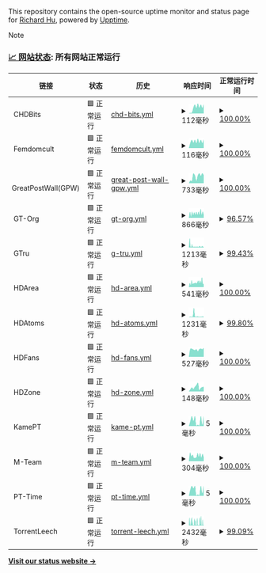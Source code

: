 This repository contains the open-source uptime monitor and status page for [Richard Hu](hzk.is-a-good.dev), powered by [Upptime](https://github.com/upptime/upptime).

> [!NOTE]
>
> ### [📈 网站状态](https://PowerfulRichard.github.io/PT-Status): <!--live status--> **所有网站正常运行**

<!--start: status pages-->
<!-- This summary is generated by Upptime (https://github.com/upptime/upptime) -->
<!-- Do not edit this manually, your changes will be overwritten -->
<!-- prettier-ignore -->
| 链接 | 状态 | 历史 | 响应时间 | 正常运行时间 |
| --- | ------ | ------- | ------------- | ------ |
| <img alt="" src="https://icons.duckduckgo.com/ip3/null.ico" height="13"> CHDBits | 🟩 正常运行 | [chd-bits.yml](https://github.com/PowerfulRichard/PT-Status/commits/HEAD/history/chd-bits.yml) | <details><summary><img alt="响应时间图像" src="./graphs/chd-bits/response-time-week.png" height="20"> 112毫秒</summary><br><a href="https://PowerfulRichard.github.io/PT-Status/history/chd-bits"><img alt="响应时间 155" src="https://img.shields.io/endpoint?url=https%3A%2F%2Fraw.githubusercontent.com%2FPowerfulRichard%2FPT-Status%2FHEAD%2Fapi%2Fchd-bits%2Fresponse-time.json"></a><br><a href="https://PowerfulRichard.github.io/PT-Status/history/chd-bits"><img alt="24 小时响应时间 160" src="https://img.shields.io/endpoint?url=https%3A%2F%2Fraw.githubusercontent.com%2FPowerfulRichard%2FPT-Status%2FHEAD%2Fapi%2Fchd-bits%2Fresponse-time-day.json"></a><br><a href="https://PowerfulRichard.github.io/PT-Status/history/chd-bits"><img alt="7 天正常运行时间 112" src="https://img.shields.io/endpoint?url=https%3A%2F%2Fraw.githubusercontent.com%2FPowerfulRichard%2FPT-Status%2FHEAD%2Fapi%2Fchd-bits%2Fresponse-time-week.json"></a><br><a href="https://PowerfulRichard.github.io/PT-Status/history/chd-bits"><img alt="30天的正常运行时间 155" src="https://img.shields.io/endpoint?url=https%3A%2F%2Fraw.githubusercontent.com%2FPowerfulRichard%2FPT-Status%2FHEAD%2Fapi%2Fchd-bits%2Fresponse-time-month.json"></a><br><a href="https://PowerfulRichard.github.io/PT-Status/history/chd-bits"><img alt="1年的正常运行时间 155" src="https://img.shields.io/endpoint?url=https%3A%2F%2Fraw.githubusercontent.com%2FPowerfulRichard%2FPT-Status%2FHEAD%2Fapi%2Fchd-bits%2Fresponse-time-year.json"></a></details> | <details><summary><a href="https://PowerfulRichard.github.io/PT-Status/history/chd-bits">100.00%</a></summary><a href="https://PowerfulRichard.github.io/PT-Status/history/chd-bits"><img alt="正常运行时间 99.42%" src="https://img.shields.io/endpoint?url=https%3A%2F%2Fraw.githubusercontent.com%2FPowerfulRichard%2FPT-Status%2FHEAD%2Fapi%2Fchd-bits%2Fuptime.json"></a><br><a href="https://PowerfulRichard.github.io/PT-Status/history/chd-bits"><img alt="24 小时正常运行时间 100.00%" src="https://img.shields.io/endpoint?url=https%3A%2F%2Fraw.githubusercontent.com%2FPowerfulRichard%2FPT-Status%2FHEAD%2Fapi%2Fchd-bits%2Fuptime-day.json"></a><br><a href="https://PowerfulRichard.github.io/PT-Status/history/chd-bits"><img alt="7 天正常运行时间 100.00%" src="https://img.shields.io/endpoint?url=https%3A%2F%2Fraw.githubusercontent.com%2FPowerfulRichard%2FPT-Status%2FHEAD%2Fapi%2Fchd-bits%2Fuptime-week.json"></a><br><a href="https://PowerfulRichard.github.io/PT-Status/history/chd-bits"><img alt="30天的正常运行时间 99.42%" src="https://img.shields.io/endpoint?url=https%3A%2F%2Fraw.githubusercontent.com%2FPowerfulRichard%2FPT-Status%2FHEAD%2Fapi%2Fchd-bits%2Fuptime-month.json"></a><br><a href="https://PowerfulRichard.github.io/PT-Status/history/chd-bits"><img alt="1年的正常运行时间 99.42%" src="https://img.shields.io/endpoint?url=https%3A%2F%2Fraw.githubusercontent.com%2FPowerfulRichard%2FPT-Status%2FHEAD%2Fapi%2Fchd-bits%2Fuptime-year.json"></a></details>
| <img alt="" src="https://icons.duckduckgo.com/ip3/null.ico" height="13"> Femdomcult | 🟩 正常运行 | [femdomcult.yml](https://github.com/PowerfulRichard/PT-Status/commits/HEAD/history/femdomcult.yml) | <details><summary><img alt="响应时间图像" src="./graphs/femdomcult/response-time-week.png" height="20"> 116毫秒</summary><br><a href="https://PowerfulRichard.github.io/PT-Status/history/femdomcult"><img alt="响应时间 288" src="https://img.shields.io/endpoint?url=https%3A%2F%2Fraw.githubusercontent.com%2FPowerfulRichard%2FPT-Status%2FHEAD%2Fapi%2Ffemdomcult%2Fresponse-time.json"></a><br><a href="https://PowerfulRichard.github.io/PT-Status/history/femdomcult"><img alt="24 小时响应时间 152" src="https://img.shields.io/endpoint?url=https%3A%2F%2Fraw.githubusercontent.com%2FPowerfulRichard%2FPT-Status%2FHEAD%2Fapi%2Ffemdomcult%2Fresponse-time-day.json"></a><br><a href="https://PowerfulRichard.github.io/PT-Status/history/femdomcult"><img alt="7 天正常运行时间 116" src="https://img.shields.io/endpoint?url=https%3A%2F%2Fraw.githubusercontent.com%2FPowerfulRichard%2FPT-Status%2FHEAD%2Fapi%2Ffemdomcult%2Fresponse-time-week.json"></a><br><a href="https://PowerfulRichard.github.io/PT-Status/history/femdomcult"><img alt="30天的正常运行时间 288" src="https://img.shields.io/endpoint?url=https%3A%2F%2Fraw.githubusercontent.com%2FPowerfulRichard%2FPT-Status%2FHEAD%2Fapi%2Ffemdomcult%2Fresponse-time-month.json"></a><br><a href="https://PowerfulRichard.github.io/PT-Status/history/femdomcult"><img alt="1年的正常运行时间 288" src="https://img.shields.io/endpoint?url=https%3A%2F%2Fraw.githubusercontent.com%2FPowerfulRichard%2FPT-Status%2FHEAD%2Fapi%2Ffemdomcult%2Fresponse-time-year.json"></a></details> | <details><summary><a href="https://PowerfulRichard.github.io/PT-Status/history/femdomcult">100.00%</a></summary><a href="https://PowerfulRichard.github.io/PT-Status/history/femdomcult"><img alt="正常运行时间 100.00%" src="https://img.shields.io/endpoint?url=https%3A%2F%2Fraw.githubusercontent.com%2FPowerfulRichard%2FPT-Status%2FHEAD%2Fapi%2Ffemdomcult%2Fuptime.json"></a><br><a href="https://PowerfulRichard.github.io/PT-Status/history/femdomcult"><img alt="24 小时正常运行时间 100.00%" src="https://img.shields.io/endpoint?url=https%3A%2F%2Fraw.githubusercontent.com%2FPowerfulRichard%2FPT-Status%2FHEAD%2Fapi%2Ffemdomcult%2Fuptime-day.json"></a><br><a href="https://PowerfulRichard.github.io/PT-Status/history/femdomcult"><img alt="7 天正常运行时间 100.00%" src="https://img.shields.io/endpoint?url=https%3A%2F%2Fraw.githubusercontent.com%2FPowerfulRichard%2FPT-Status%2FHEAD%2Fapi%2Ffemdomcult%2Fuptime-week.json"></a><br><a href="https://PowerfulRichard.github.io/PT-Status/history/femdomcult"><img alt="30天的正常运行时间 100.00%" src="https://img.shields.io/endpoint?url=https%3A%2F%2Fraw.githubusercontent.com%2FPowerfulRichard%2FPT-Status%2FHEAD%2Fapi%2Ffemdomcult%2Fuptime-month.json"></a><br><a href="https://PowerfulRichard.github.io/PT-Status/history/femdomcult"><img alt="1年的正常运行时间 100.00%" src="https://img.shields.io/endpoint?url=https%3A%2F%2Fraw.githubusercontent.com%2FPowerfulRichard%2FPT-Status%2FHEAD%2Fapi%2Ffemdomcult%2Fuptime-year.json"></a></details>
| <img alt="" src="https://icons.duckduckgo.com/ip3/null.ico" height="13"> GreatPostWall(GPW) | 🟩 正常运行 | [great-post-wall-gpw.yml](https://github.com/PowerfulRichard/PT-Status/commits/HEAD/history/great-post-wall-gpw.yml) | <details><summary><img alt="响应时间图像" src="./graphs/great-post-wall-gpw/response-time-week.png" height="20"> 733毫秒</summary><br><a href="https://PowerfulRichard.github.io/PT-Status/history/great-post-wall-gpw"><img alt="响应时间 595" src="https://img.shields.io/endpoint?url=https%3A%2F%2Fraw.githubusercontent.com%2FPowerfulRichard%2FPT-Status%2FHEAD%2Fapi%2Fgreat-post-wall-gpw%2Fresponse-time.json"></a><br><a href="https://PowerfulRichard.github.io/PT-Status/history/great-post-wall-gpw"><img alt="24 小时响应时间 786" src="https://img.shields.io/endpoint?url=https%3A%2F%2Fraw.githubusercontent.com%2FPowerfulRichard%2FPT-Status%2FHEAD%2Fapi%2Fgreat-post-wall-gpw%2Fresponse-time-day.json"></a><br><a href="https://PowerfulRichard.github.io/PT-Status/history/great-post-wall-gpw"><img alt="7 天正常运行时间 733" src="https://img.shields.io/endpoint?url=https%3A%2F%2Fraw.githubusercontent.com%2FPowerfulRichard%2FPT-Status%2FHEAD%2Fapi%2Fgreat-post-wall-gpw%2Fresponse-time-week.json"></a><br><a href="https://PowerfulRichard.github.io/PT-Status/history/great-post-wall-gpw"><img alt="30天的正常运行时间 595" src="https://img.shields.io/endpoint?url=https%3A%2F%2Fraw.githubusercontent.com%2FPowerfulRichard%2FPT-Status%2FHEAD%2Fapi%2Fgreat-post-wall-gpw%2Fresponse-time-month.json"></a><br><a href="https://PowerfulRichard.github.io/PT-Status/history/great-post-wall-gpw"><img alt="1年的正常运行时间 595" src="https://img.shields.io/endpoint?url=https%3A%2F%2Fraw.githubusercontent.com%2FPowerfulRichard%2FPT-Status%2FHEAD%2Fapi%2Fgreat-post-wall-gpw%2Fresponse-time-year.json"></a></details> | <details><summary><a href="https://PowerfulRichard.github.io/PT-Status/history/great-post-wall-gpw">100.00%</a></summary><a href="https://PowerfulRichard.github.io/PT-Status/history/great-post-wall-gpw"><img alt="正常运行时间 100.00%" src="https://img.shields.io/endpoint?url=https%3A%2F%2Fraw.githubusercontent.com%2FPowerfulRichard%2FPT-Status%2FHEAD%2Fapi%2Fgreat-post-wall-gpw%2Fuptime.json"></a><br><a href="https://PowerfulRichard.github.io/PT-Status/history/great-post-wall-gpw"><img alt="24 小时正常运行时间 100.00%" src="https://img.shields.io/endpoint?url=https%3A%2F%2Fraw.githubusercontent.com%2FPowerfulRichard%2FPT-Status%2FHEAD%2Fapi%2Fgreat-post-wall-gpw%2Fuptime-day.json"></a><br><a href="https://PowerfulRichard.github.io/PT-Status/history/great-post-wall-gpw"><img alt="7 天正常运行时间 100.00%" src="https://img.shields.io/endpoint?url=https%3A%2F%2Fraw.githubusercontent.com%2FPowerfulRichard%2FPT-Status%2FHEAD%2Fapi%2Fgreat-post-wall-gpw%2Fuptime-week.json"></a><br><a href="https://PowerfulRichard.github.io/PT-Status/history/great-post-wall-gpw"><img alt="30天的正常运行时间 100.00%" src="https://img.shields.io/endpoint?url=https%3A%2F%2Fraw.githubusercontent.com%2FPowerfulRichard%2FPT-Status%2FHEAD%2Fapi%2Fgreat-post-wall-gpw%2Fuptime-month.json"></a><br><a href="https://PowerfulRichard.github.io/PT-Status/history/great-post-wall-gpw"><img alt="1年的正常运行时间 100.00%" src="https://img.shields.io/endpoint?url=https%3A%2F%2Fraw.githubusercontent.com%2FPowerfulRichard%2FPT-Status%2FHEAD%2Fapi%2Fgreat-post-wall-gpw%2Fuptime-year.json"></a></details>
| <img alt="" src="https://icons.duckduckgo.com/ip3/null.ico" height="13"> GT-Org | 🟩 正常运行 | [gt-org.yml](https://github.com/PowerfulRichard/PT-Status/commits/HEAD/history/gt-org.yml) | <details><summary><img alt="响应时间图像" src="./graphs/gt-org/response-time-week.png" height="20"> 866毫秒</summary><br><a href="https://PowerfulRichard.github.io/PT-Status/history/gt-org"><img alt="响应时间 861" src="https://img.shields.io/endpoint?url=https%3A%2F%2Fraw.githubusercontent.com%2FPowerfulRichard%2FPT-Status%2FHEAD%2Fapi%2Fgt-org%2Fresponse-time.json"></a><br><a href="https://PowerfulRichard.github.io/PT-Status/history/gt-org"><img alt="24 小时响应时间 1617" src="https://img.shields.io/endpoint?url=https%3A%2F%2Fraw.githubusercontent.com%2FPowerfulRichard%2FPT-Status%2FHEAD%2Fapi%2Fgt-org%2Fresponse-time-day.json"></a><br><a href="https://PowerfulRichard.github.io/PT-Status/history/gt-org"><img alt="7 天正常运行时间 866" src="https://img.shields.io/endpoint?url=https%3A%2F%2Fraw.githubusercontent.com%2FPowerfulRichard%2FPT-Status%2FHEAD%2Fapi%2Fgt-org%2Fresponse-time-week.json"></a><br><a href="https://PowerfulRichard.github.io/PT-Status/history/gt-org"><img alt="30天的正常运行时间 861" src="https://img.shields.io/endpoint?url=https%3A%2F%2Fraw.githubusercontent.com%2FPowerfulRichard%2FPT-Status%2FHEAD%2Fapi%2Fgt-org%2Fresponse-time-month.json"></a><br><a href="https://PowerfulRichard.github.io/PT-Status/history/gt-org"><img alt="1年的正常运行时间 861" src="https://img.shields.io/endpoint?url=https%3A%2F%2Fraw.githubusercontent.com%2FPowerfulRichard%2FPT-Status%2FHEAD%2Fapi%2Fgt-org%2Fresponse-time-year.json"></a></details> | <details><summary><a href="https://PowerfulRichard.github.io/PT-Status/history/gt-org">96.57%</a></summary><a href="https://PowerfulRichard.github.io/PT-Status/history/gt-org"><img alt="正常运行时间 98.21%" src="https://img.shields.io/endpoint?url=https%3A%2F%2Fraw.githubusercontent.com%2FPowerfulRichard%2FPT-Status%2FHEAD%2Fapi%2Fgt-org%2Fuptime.json"></a><br><a href="https://PowerfulRichard.github.io/PT-Status/history/gt-org"><img alt="24 小时正常运行时间 97.79%" src="https://img.shields.io/endpoint?url=https%3A%2F%2Fraw.githubusercontent.com%2FPowerfulRichard%2FPT-Status%2FHEAD%2Fapi%2Fgt-org%2Fuptime-day.json"></a><br><a href="https://PowerfulRichard.github.io/PT-Status/history/gt-org"><img alt="7 天正常运行时间 96.57%" src="https://img.shields.io/endpoint?url=https%3A%2F%2Fraw.githubusercontent.com%2FPowerfulRichard%2FPT-Status%2FHEAD%2Fapi%2Fgt-org%2Fuptime-week.json"></a><br><a href="https://PowerfulRichard.github.io/PT-Status/history/gt-org"><img alt="30天的正常运行时间 98.21%" src="https://img.shields.io/endpoint?url=https%3A%2F%2Fraw.githubusercontent.com%2FPowerfulRichard%2FPT-Status%2FHEAD%2Fapi%2Fgt-org%2Fuptime-month.json"></a><br><a href="https://PowerfulRichard.github.io/PT-Status/history/gt-org"><img alt="1年的正常运行时间 98.21%" src="https://img.shields.io/endpoint?url=https%3A%2F%2Fraw.githubusercontent.com%2FPowerfulRichard%2FPT-Status%2FHEAD%2Fapi%2Fgt-org%2Fuptime-year.json"></a></details>
| <img alt="" src="https://icons.duckduckgo.com/ip3/null.ico" height="13"> GTru | 🟩 正常运行 | [g-tru.yml](https://github.com/PowerfulRichard/PT-Status/commits/HEAD/history/g-tru.yml) | <details><summary><img alt="响应时间图像" src="./graphs/g-tru/response-time-week.png" height="20"> 1213毫秒</summary><br><a href="https://PowerfulRichard.github.io/PT-Status/history/g-tru"><img alt="响应时间 1112" src="https://img.shields.io/endpoint?url=https%3A%2F%2Fraw.githubusercontent.com%2FPowerfulRichard%2FPT-Status%2FHEAD%2Fapi%2Fg-tru%2Fresponse-time.json"></a><br><a href="https://PowerfulRichard.github.io/PT-Status/history/g-tru"><img alt="24 小时响应时间 3039" src="https://img.shields.io/endpoint?url=https%3A%2F%2Fraw.githubusercontent.com%2FPowerfulRichard%2FPT-Status%2FHEAD%2Fapi%2Fg-tru%2Fresponse-time-day.json"></a><br><a href="https://PowerfulRichard.github.io/PT-Status/history/g-tru"><img alt="7 天正常运行时间 1213" src="https://img.shields.io/endpoint?url=https%3A%2F%2Fraw.githubusercontent.com%2FPowerfulRichard%2FPT-Status%2FHEAD%2Fapi%2Fg-tru%2Fresponse-time-week.json"></a><br><a href="https://PowerfulRichard.github.io/PT-Status/history/g-tru"><img alt="30天的正常运行时间 1112" src="https://img.shields.io/endpoint?url=https%3A%2F%2Fraw.githubusercontent.com%2FPowerfulRichard%2FPT-Status%2FHEAD%2Fapi%2Fg-tru%2Fresponse-time-month.json"></a><br><a href="https://PowerfulRichard.github.io/PT-Status/history/g-tru"><img alt="1年的正常运行时间 1112" src="https://img.shields.io/endpoint?url=https%3A%2F%2Fraw.githubusercontent.com%2FPowerfulRichard%2FPT-Status%2FHEAD%2Fapi%2Fg-tru%2Fresponse-time-year.json"></a></details> | <details><summary><a href="https://PowerfulRichard.github.io/PT-Status/history/g-tru">99.43%</a></summary><a href="https://PowerfulRichard.github.io/PT-Status/history/g-tru"><img alt="正常运行时间 99.60%" src="https://img.shields.io/endpoint?url=https%3A%2F%2Fraw.githubusercontent.com%2FPowerfulRichard%2FPT-Status%2FHEAD%2Fapi%2Fg-tru%2Fuptime.json"></a><br><a href="https://PowerfulRichard.github.io/PT-Status/history/g-tru"><img alt="24 小时正常运行时间 98.70%" src="https://img.shields.io/endpoint?url=https%3A%2F%2Fraw.githubusercontent.com%2FPowerfulRichard%2FPT-Status%2FHEAD%2Fapi%2Fg-tru%2Fuptime-day.json"></a><br><a href="https://PowerfulRichard.github.io/PT-Status/history/g-tru"><img alt="7 天正常运行时间 99.43%" src="https://img.shields.io/endpoint?url=https%3A%2F%2Fraw.githubusercontent.com%2FPowerfulRichard%2FPT-Status%2FHEAD%2Fapi%2Fg-tru%2Fuptime-week.json"></a><br><a href="https://PowerfulRichard.github.io/PT-Status/history/g-tru"><img alt="30天的正常运行时间 99.60%" src="https://img.shields.io/endpoint?url=https%3A%2F%2Fraw.githubusercontent.com%2FPowerfulRichard%2FPT-Status%2FHEAD%2Fapi%2Fg-tru%2Fuptime-month.json"></a><br><a href="https://PowerfulRichard.github.io/PT-Status/history/g-tru"><img alt="1年的正常运行时间 99.60%" src="https://img.shields.io/endpoint?url=https%3A%2F%2Fraw.githubusercontent.com%2FPowerfulRichard%2FPT-Status%2FHEAD%2Fapi%2Fg-tru%2Fuptime-year.json"></a></details>
| <img alt="" src="https://icons.duckduckgo.com/ip3/null.ico" height="13"> HDArea | 🟩 正常运行 | [hd-area.yml](https://github.com/PowerfulRichard/PT-Status/commits/HEAD/history/hd-area.yml) | <details><summary><img alt="响应时间图像" src="./graphs/hd-area/response-time-week.png" height="20"> 541毫秒</summary><br><a href="https://PowerfulRichard.github.io/PT-Status/history/hd-area"><img alt="响应时间 765" src="https://img.shields.io/endpoint?url=https%3A%2F%2Fraw.githubusercontent.com%2FPowerfulRichard%2FPT-Status%2FHEAD%2Fapi%2Fhd-area%2Fresponse-time.json"></a><br><a href="https://PowerfulRichard.github.io/PT-Status/history/hd-area"><img alt="24 小时响应时间 464" src="https://img.shields.io/endpoint?url=https%3A%2F%2Fraw.githubusercontent.com%2FPowerfulRichard%2FPT-Status%2FHEAD%2Fapi%2Fhd-area%2Fresponse-time-day.json"></a><br><a href="https://PowerfulRichard.github.io/PT-Status/history/hd-area"><img alt="7 天正常运行时间 541" src="https://img.shields.io/endpoint?url=https%3A%2F%2Fraw.githubusercontent.com%2FPowerfulRichard%2FPT-Status%2FHEAD%2Fapi%2Fhd-area%2Fresponse-time-week.json"></a><br><a href="https://PowerfulRichard.github.io/PT-Status/history/hd-area"><img alt="30天的正常运行时间 765" src="https://img.shields.io/endpoint?url=https%3A%2F%2Fraw.githubusercontent.com%2FPowerfulRichard%2FPT-Status%2FHEAD%2Fapi%2Fhd-area%2Fresponse-time-month.json"></a><br><a href="https://PowerfulRichard.github.io/PT-Status/history/hd-area"><img alt="1年的正常运行时间 765" src="https://img.shields.io/endpoint?url=https%3A%2F%2Fraw.githubusercontent.com%2FPowerfulRichard%2FPT-Status%2FHEAD%2Fapi%2Fhd-area%2Fresponse-time-year.json"></a></details> | <details><summary><a href="https://PowerfulRichard.github.io/PT-Status/history/hd-area">100.00%</a></summary><a href="https://PowerfulRichard.github.io/PT-Status/history/hd-area"><img alt="正常运行时间 100.00%" src="https://img.shields.io/endpoint?url=https%3A%2F%2Fraw.githubusercontent.com%2FPowerfulRichard%2FPT-Status%2FHEAD%2Fapi%2Fhd-area%2Fuptime.json"></a><br><a href="https://PowerfulRichard.github.io/PT-Status/history/hd-area"><img alt="24 小时正常运行时间 100.00%" src="https://img.shields.io/endpoint?url=https%3A%2F%2Fraw.githubusercontent.com%2FPowerfulRichard%2FPT-Status%2FHEAD%2Fapi%2Fhd-area%2Fuptime-day.json"></a><br><a href="https://PowerfulRichard.github.io/PT-Status/history/hd-area"><img alt="7 天正常运行时间 100.00%" src="https://img.shields.io/endpoint?url=https%3A%2F%2Fraw.githubusercontent.com%2FPowerfulRichard%2FPT-Status%2FHEAD%2Fapi%2Fhd-area%2Fuptime-week.json"></a><br><a href="https://PowerfulRichard.github.io/PT-Status/history/hd-area"><img alt="30天的正常运行时间 100.00%" src="https://img.shields.io/endpoint?url=https%3A%2F%2Fraw.githubusercontent.com%2FPowerfulRichard%2FPT-Status%2FHEAD%2Fapi%2Fhd-area%2Fuptime-month.json"></a><br><a href="https://PowerfulRichard.github.io/PT-Status/history/hd-area"><img alt="1年的正常运行时间 100.00%" src="https://img.shields.io/endpoint?url=https%3A%2F%2Fraw.githubusercontent.com%2FPowerfulRichard%2FPT-Status%2FHEAD%2Fapi%2Fhd-area%2Fuptime-year.json"></a></details>
| <img alt="" src="https://icons.duckduckgo.com/ip3/null.ico" height="13"> HDAtoms | 🟩 正常运行 | [hd-atoms.yml](https://github.com/PowerfulRichard/PT-Status/commits/HEAD/history/hd-atoms.yml) | <details><summary><img alt="响应时间图像" src="./graphs/hd-atoms/response-time-week.png" height="20"> 1231毫秒</summary><br><a href="https://PowerfulRichard.github.io/PT-Status/history/hd-atoms"><img alt="响应时间 821" src="https://img.shields.io/endpoint?url=https%3A%2F%2Fraw.githubusercontent.com%2FPowerfulRichard%2FPT-Status%2FHEAD%2Fapi%2Fhd-atoms%2Fresponse-time.json"></a><br><a href="https://PowerfulRichard.github.io/PT-Status/history/hd-atoms"><img alt="24 小时响应时间 396" src="https://img.shields.io/endpoint?url=https%3A%2F%2Fraw.githubusercontent.com%2FPowerfulRichard%2FPT-Status%2FHEAD%2Fapi%2Fhd-atoms%2Fresponse-time-day.json"></a><br><a href="https://PowerfulRichard.github.io/PT-Status/history/hd-atoms"><img alt="7 天正常运行时间 1231" src="https://img.shields.io/endpoint?url=https%3A%2F%2Fraw.githubusercontent.com%2FPowerfulRichard%2FPT-Status%2FHEAD%2Fapi%2Fhd-atoms%2Fresponse-time-week.json"></a><br><a href="https://PowerfulRichard.github.io/PT-Status/history/hd-atoms"><img alt="30天的正常运行时间 821" src="https://img.shields.io/endpoint?url=https%3A%2F%2Fraw.githubusercontent.com%2FPowerfulRichard%2FPT-Status%2FHEAD%2Fapi%2Fhd-atoms%2Fresponse-time-month.json"></a><br><a href="https://PowerfulRichard.github.io/PT-Status/history/hd-atoms"><img alt="1年的正常运行时间 821" src="https://img.shields.io/endpoint?url=https%3A%2F%2Fraw.githubusercontent.com%2FPowerfulRichard%2FPT-Status%2FHEAD%2Fapi%2Fhd-atoms%2Fresponse-time-year.json"></a></details> | <details><summary><a href="https://PowerfulRichard.github.io/PT-Status/history/hd-atoms">99.80%</a></summary><a href="https://PowerfulRichard.github.io/PT-Status/history/hd-atoms"><img alt="正常运行时间 99.90%" src="https://img.shields.io/endpoint?url=https%3A%2F%2Fraw.githubusercontent.com%2FPowerfulRichard%2FPT-Status%2FHEAD%2Fapi%2Fhd-atoms%2Fuptime.json"></a><br><a href="https://PowerfulRichard.github.io/PT-Status/history/hd-atoms"><img alt="24 小时正常运行时间 100.00%" src="https://img.shields.io/endpoint?url=https%3A%2F%2Fraw.githubusercontent.com%2FPowerfulRichard%2FPT-Status%2FHEAD%2Fapi%2Fhd-atoms%2Fuptime-day.json"></a><br><a href="https://PowerfulRichard.github.io/PT-Status/history/hd-atoms"><img alt="7 天正常运行时间 99.80%" src="https://img.shields.io/endpoint?url=https%3A%2F%2Fraw.githubusercontent.com%2FPowerfulRichard%2FPT-Status%2FHEAD%2Fapi%2Fhd-atoms%2Fuptime-week.json"></a><br><a href="https://PowerfulRichard.github.io/PT-Status/history/hd-atoms"><img alt="30天的正常运行时间 99.90%" src="https://img.shields.io/endpoint?url=https%3A%2F%2Fraw.githubusercontent.com%2FPowerfulRichard%2FPT-Status%2FHEAD%2Fapi%2Fhd-atoms%2Fuptime-month.json"></a><br><a href="https://PowerfulRichard.github.io/PT-Status/history/hd-atoms"><img alt="1年的正常运行时间 99.90%" src="https://img.shields.io/endpoint?url=https%3A%2F%2Fraw.githubusercontent.com%2FPowerfulRichard%2FPT-Status%2FHEAD%2Fapi%2Fhd-atoms%2Fuptime-year.json"></a></details>
| <img alt="" src="https://icons.duckduckgo.com/ip3/null.ico" height="13"> HDFans | 🟩 正常运行 | [hd-fans.yml](https://github.com/PowerfulRichard/PT-Status/commits/HEAD/history/hd-fans.yml) | <details><summary><img alt="响应时间图像" src="./graphs/hd-fans/response-time-week.png" height="20"> 527毫秒</summary><br><a href="https://PowerfulRichard.github.io/PT-Status/history/hd-fans"><img alt="响应时间 537" src="https://img.shields.io/endpoint?url=https%3A%2F%2Fraw.githubusercontent.com%2FPowerfulRichard%2FPT-Status%2FHEAD%2Fapi%2Fhd-fans%2Fresponse-time.json"></a><br><a href="https://PowerfulRichard.github.io/PT-Status/history/hd-fans"><img alt="24 小时响应时间 544" src="https://img.shields.io/endpoint?url=https%3A%2F%2Fraw.githubusercontent.com%2FPowerfulRichard%2FPT-Status%2FHEAD%2Fapi%2Fhd-fans%2Fresponse-time-day.json"></a><br><a href="https://PowerfulRichard.github.io/PT-Status/history/hd-fans"><img alt="7 天正常运行时间 527" src="https://img.shields.io/endpoint?url=https%3A%2F%2Fraw.githubusercontent.com%2FPowerfulRichard%2FPT-Status%2FHEAD%2Fapi%2Fhd-fans%2Fresponse-time-week.json"></a><br><a href="https://PowerfulRichard.github.io/PT-Status/history/hd-fans"><img alt="30天的正常运行时间 537" src="https://img.shields.io/endpoint?url=https%3A%2F%2Fraw.githubusercontent.com%2FPowerfulRichard%2FPT-Status%2FHEAD%2Fapi%2Fhd-fans%2Fresponse-time-month.json"></a><br><a href="https://PowerfulRichard.github.io/PT-Status/history/hd-fans"><img alt="1年的正常运行时间 537" src="https://img.shields.io/endpoint?url=https%3A%2F%2Fraw.githubusercontent.com%2FPowerfulRichard%2FPT-Status%2FHEAD%2Fapi%2Fhd-fans%2Fresponse-time-year.json"></a></details> | <details><summary><a href="https://PowerfulRichard.github.io/PT-Status/history/hd-fans">100.00%</a></summary><a href="https://PowerfulRichard.github.io/PT-Status/history/hd-fans"><img alt="正常运行时间 100.00%" src="https://img.shields.io/endpoint?url=https%3A%2F%2Fraw.githubusercontent.com%2FPowerfulRichard%2FPT-Status%2FHEAD%2Fapi%2Fhd-fans%2Fuptime.json"></a><br><a href="https://PowerfulRichard.github.io/PT-Status/history/hd-fans"><img alt="24 小时正常运行时间 100.00%" src="https://img.shields.io/endpoint?url=https%3A%2F%2Fraw.githubusercontent.com%2FPowerfulRichard%2FPT-Status%2FHEAD%2Fapi%2Fhd-fans%2Fuptime-day.json"></a><br><a href="https://PowerfulRichard.github.io/PT-Status/history/hd-fans"><img alt="7 天正常运行时间 100.00%" src="https://img.shields.io/endpoint?url=https%3A%2F%2Fraw.githubusercontent.com%2FPowerfulRichard%2FPT-Status%2FHEAD%2Fapi%2Fhd-fans%2Fuptime-week.json"></a><br><a href="https://PowerfulRichard.github.io/PT-Status/history/hd-fans"><img alt="30天的正常运行时间 100.00%" src="https://img.shields.io/endpoint?url=https%3A%2F%2Fraw.githubusercontent.com%2FPowerfulRichard%2FPT-Status%2FHEAD%2Fapi%2Fhd-fans%2Fuptime-month.json"></a><br><a href="https://PowerfulRichard.github.io/PT-Status/history/hd-fans"><img alt="1年的正常运行时间 100.00%" src="https://img.shields.io/endpoint?url=https%3A%2F%2Fraw.githubusercontent.com%2FPowerfulRichard%2FPT-Status%2FHEAD%2Fapi%2Fhd-fans%2Fuptime-year.json"></a></details>
| <img alt="" src="https://icons.duckduckgo.com/ip3/null.ico" height="13"> HDZone | 🟩 正常运行 | [hd-zone.yml](https://github.com/PowerfulRichard/PT-Status/commits/HEAD/history/hd-zone.yml) | <details><summary><img alt="响应时间图像" src="./graphs/hd-zone/response-time-week.png" height="20"> 148毫秒</summary><br><a href="https://PowerfulRichard.github.io/PT-Status/history/hd-zone"><img alt="响应时间 143" src="https://img.shields.io/endpoint?url=https%3A%2F%2Fraw.githubusercontent.com%2FPowerfulRichard%2FPT-Status%2FHEAD%2Fapi%2Fhd-zone%2Fresponse-time.json"></a><br><a href="https://PowerfulRichard.github.io/PT-Status/history/hd-zone"><img alt="24 小时响应时间 96" src="https://img.shields.io/endpoint?url=https%3A%2F%2Fraw.githubusercontent.com%2FPowerfulRichard%2FPT-Status%2FHEAD%2Fapi%2Fhd-zone%2Fresponse-time-day.json"></a><br><a href="https://PowerfulRichard.github.io/PT-Status/history/hd-zone"><img alt="7 天正常运行时间 148" src="https://img.shields.io/endpoint?url=https%3A%2F%2Fraw.githubusercontent.com%2FPowerfulRichard%2FPT-Status%2FHEAD%2Fapi%2Fhd-zone%2Fresponse-time-week.json"></a><br><a href="https://PowerfulRichard.github.io/PT-Status/history/hd-zone"><img alt="30天的正常运行时间 143" src="https://img.shields.io/endpoint?url=https%3A%2F%2Fraw.githubusercontent.com%2FPowerfulRichard%2FPT-Status%2FHEAD%2Fapi%2Fhd-zone%2Fresponse-time-month.json"></a><br><a href="https://PowerfulRichard.github.io/PT-Status/history/hd-zone"><img alt="1年的正常运行时间 143" src="https://img.shields.io/endpoint?url=https%3A%2F%2Fraw.githubusercontent.com%2FPowerfulRichard%2FPT-Status%2FHEAD%2Fapi%2Fhd-zone%2Fresponse-time-year.json"></a></details> | <details><summary><a href="https://PowerfulRichard.github.io/PT-Status/history/hd-zone">100.00%</a></summary><a href="https://PowerfulRichard.github.io/PT-Status/history/hd-zone"><img alt="正常运行时间 100.00%" src="https://img.shields.io/endpoint?url=https%3A%2F%2Fraw.githubusercontent.com%2FPowerfulRichard%2FPT-Status%2FHEAD%2Fapi%2Fhd-zone%2Fuptime.json"></a><br><a href="https://PowerfulRichard.github.io/PT-Status/history/hd-zone"><img alt="24 小时正常运行时间 100.00%" src="https://img.shields.io/endpoint?url=https%3A%2F%2Fraw.githubusercontent.com%2FPowerfulRichard%2FPT-Status%2FHEAD%2Fapi%2Fhd-zone%2Fuptime-day.json"></a><br><a href="https://PowerfulRichard.github.io/PT-Status/history/hd-zone"><img alt="7 天正常运行时间 100.00%" src="https://img.shields.io/endpoint?url=https%3A%2F%2Fraw.githubusercontent.com%2FPowerfulRichard%2FPT-Status%2FHEAD%2Fapi%2Fhd-zone%2Fuptime-week.json"></a><br><a href="https://PowerfulRichard.github.io/PT-Status/history/hd-zone"><img alt="30天的正常运行时间 100.00%" src="https://img.shields.io/endpoint?url=https%3A%2F%2Fraw.githubusercontent.com%2FPowerfulRichard%2FPT-Status%2FHEAD%2Fapi%2Fhd-zone%2Fuptime-month.json"></a><br><a href="https://PowerfulRichard.github.io/PT-Status/history/hd-zone"><img alt="1年的正常运行时间 100.00%" src="https://img.shields.io/endpoint?url=https%3A%2F%2Fraw.githubusercontent.com%2FPowerfulRichard%2FPT-Status%2FHEAD%2Fapi%2Fhd-zone%2Fuptime-year.json"></a></details>
| <img alt="" src="https://icons.duckduckgo.com/ip3/null.ico" height="13"> KamePT | 🟩 正常运行 | [kame-pt.yml](https://github.com/PowerfulRichard/PT-Status/commits/HEAD/history/kame-pt.yml) | <details><summary><img alt="响应时间图像" src="./graphs/kame-pt/response-time-week.png" height="20"> 5毫秒</summary><br><a href="https://PowerfulRichard.github.io/PT-Status/history/kame-pt"><img alt="响应时间 36" src="https://img.shields.io/endpoint?url=https%3A%2F%2Fraw.githubusercontent.com%2FPowerfulRichard%2FPT-Status%2FHEAD%2Fapi%2Fkame-pt%2Fresponse-time.json"></a><br><a href="https://PowerfulRichard.github.io/PT-Status/history/kame-pt"><img alt="24 小时响应时间 2" src="https://img.shields.io/endpoint?url=https%3A%2F%2Fraw.githubusercontent.com%2FPowerfulRichard%2FPT-Status%2FHEAD%2Fapi%2Fkame-pt%2Fresponse-time-day.json"></a><br><a href="https://PowerfulRichard.github.io/PT-Status/history/kame-pt"><img alt="7 天正常运行时间 5" src="https://img.shields.io/endpoint?url=https%3A%2F%2Fraw.githubusercontent.com%2FPowerfulRichard%2FPT-Status%2FHEAD%2Fapi%2Fkame-pt%2Fresponse-time-week.json"></a><br><a href="https://PowerfulRichard.github.io/PT-Status/history/kame-pt"><img alt="30天的正常运行时间 36" src="https://img.shields.io/endpoint?url=https%3A%2F%2Fraw.githubusercontent.com%2FPowerfulRichard%2FPT-Status%2FHEAD%2Fapi%2Fkame-pt%2Fresponse-time-month.json"></a><br><a href="https://PowerfulRichard.github.io/PT-Status/history/kame-pt"><img alt="1年的正常运行时间 36" src="https://img.shields.io/endpoint?url=https%3A%2F%2Fraw.githubusercontent.com%2FPowerfulRichard%2FPT-Status%2FHEAD%2Fapi%2Fkame-pt%2Fresponse-time-year.json"></a></details> | <details><summary><a href="https://PowerfulRichard.github.io/PT-Status/history/kame-pt">100.00%</a></summary><a href="https://PowerfulRichard.github.io/PT-Status/history/kame-pt"><img alt="正常运行时间 99.42%" src="https://img.shields.io/endpoint?url=https%3A%2F%2Fraw.githubusercontent.com%2FPowerfulRichard%2FPT-Status%2FHEAD%2Fapi%2Fkame-pt%2Fuptime.json"></a><br><a href="https://PowerfulRichard.github.io/PT-Status/history/kame-pt"><img alt="24 小时正常运行时间 100.00%" src="https://img.shields.io/endpoint?url=https%3A%2F%2Fraw.githubusercontent.com%2FPowerfulRichard%2FPT-Status%2FHEAD%2Fapi%2Fkame-pt%2Fuptime-day.json"></a><br><a href="https://PowerfulRichard.github.io/PT-Status/history/kame-pt"><img alt="7 天正常运行时间 100.00%" src="https://img.shields.io/endpoint?url=https%3A%2F%2Fraw.githubusercontent.com%2FPowerfulRichard%2FPT-Status%2FHEAD%2Fapi%2Fkame-pt%2Fuptime-week.json"></a><br><a href="https://PowerfulRichard.github.io/PT-Status/history/kame-pt"><img alt="30天的正常运行时间 99.42%" src="https://img.shields.io/endpoint?url=https%3A%2F%2Fraw.githubusercontent.com%2FPowerfulRichard%2FPT-Status%2FHEAD%2Fapi%2Fkame-pt%2Fuptime-month.json"></a><br><a href="https://PowerfulRichard.github.io/PT-Status/history/kame-pt"><img alt="1年的正常运行时间 99.42%" src="https://img.shields.io/endpoint?url=https%3A%2F%2Fraw.githubusercontent.com%2FPowerfulRichard%2FPT-Status%2FHEAD%2Fapi%2Fkame-pt%2Fuptime-year.json"></a></details>
| <img alt="" src="https://icons.duckduckgo.com/ip3/null.ico" height="13"> M-Team | 🟩 正常运行 | [m-team.yml](https://github.com/PowerfulRichard/PT-Status/commits/HEAD/history/m-team.yml) | <details><summary><img alt="响应时间图像" src="./graphs/m-team/response-time-week.png" height="20"> 304毫秒</summary><br><a href="https://PowerfulRichard.github.io/PT-Status/history/m-team"><img alt="响应时间 349" src="https://img.shields.io/endpoint?url=https%3A%2F%2Fraw.githubusercontent.com%2FPowerfulRichard%2FPT-Status%2FHEAD%2Fapi%2Fm-team%2Fresponse-time.json"></a><br><a href="https://PowerfulRichard.github.io/PT-Status/history/m-team"><img alt="24 小时响应时间 270" src="https://img.shields.io/endpoint?url=https%3A%2F%2Fraw.githubusercontent.com%2FPowerfulRichard%2FPT-Status%2FHEAD%2Fapi%2Fm-team%2Fresponse-time-day.json"></a><br><a href="https://PowerfulRichard.github.io/PT-Status/history/m-team"><img alt="7 天正常运行时间 304" src="https://img.shields.io/endpoint?url=https%3A%2F%2Fraw.githubusercontent.com%2FPowerfulRichard%2FPT-Status%2FHEAD%2Fapi%2Fm-team%2Fresponse-time-week.json"></a><br><a href="https://PowerfulRichard.github.io/PT-Status/history/m-team"><img alt="30天的正常运行时间 349" src="https://img.shields.io/endpoint?url=https%3A%2F%2Fraw.githubusercontent.com%2FPowerfulRichard%2FPT-Status%2FHEAD%2Fapi%2Fm-team%2Fresponse-time-month.json"></a><br><a href="https://PowerfulRichard.github.io/PT-Status/history/m-team"><img alt="1年的正常运行时间 349" src="https://img.shields.io/endpoint?url=https%3A%2F%2Fraw.githubusercontent.com%2FPowerfulRichard%2FPT-Status%2FHEAD%2Fapi%2Fm-team%2Fresponse-time-year.json"></a></details> | <details><summary><a href="https://PowerfulRichard.github.io/PT-Status/history/m-team">100.00%</a></summary><a href="https://PowerfulRichard.github.io/PT-Status/history/m-team"><img alt="正常运行时间 100.00%" src="https://img.shields.io/endpoint?url=https%3A%2F%2Fraw.githubusercontent.com%2FPowerfulRichard%2FPT-Status%2FHEAD%2Fapi%2Fm-team%2Fuptime.json"></a><br><a href="https://PowerfulRichard.github.io/PT-Status/history/m-team"><img alt="24 小时正常运行时间 100.00%" src="https://img.shields.io/endpoint?url=https%3A%2F%2Fraw.githubusercontent.com%2FPowerfulRichard%2FPT-Status%2FHEAD%2Fapi%2Fm-team%2Fuptime-day.json"></a><br><a href="https://PowerfulRichard.github.io/PT-Status/history/m-team"><img alt="7 天正常运行时间 100.00%" src="https://img.shields.io/endpoint?url=https%3A%2F%2Fraw.githubusercontent.com%2FPowerfulRichard%2FPT-Status%2FHEAD%2Fapi%2Fm-team%2Fuptime-week.json"></a><br><a href="https://PowerfulRichard.github.io/PT-Status/history/m-team"><img alt="30天的正常运行时间 100.00%" src="https://img.shields.io/endpoint?url=https%3A%2F%2Fraw.githubusercontent.com%2FPowerfulRichard%2FPT-Status%2FHEAD%2Fapi%2Fm-team%2Fuptime-month.json"></a><br><a href="https://PowerfulRichard.github.io/PT-Status/history/m-team"><img alt="1年的正常运行时间 100.00%" src="https://img.shields.io/endpoint?url=https%3A%2F%2Fraw.githubusercontent.com%2FPowerfulRichard%2FPT-Status%2FHEAD%2Fapi%2Fm-team%2Fuptime-year.json"></a></details>
| <img alt="" src="https://icons.duckduckgo.com/ip3/null.ico" height="13"> PT-Time | 🟩 正常运行 | [pt-time.yml](https://github.com/PowerfulRichard/PT-Status/commits/HEAD/history/pt-time.yml) | <details><summary><img alt="响应时间图像" src="./graphs/pt-time/response-time-week.png" height="20"> 5毫秒</summary><br><a href="https://PowerfulRichard.github.io/PT-Status/history/pt-time"><img alt="响应时间 54" src="https://img.shields.io/endpoint?url=https%3A%2F%2Fraw.githubusercontent.com%2FPowerfulRichard%2FPT-Status%2FHEAD%2Fapi%2Fpt-time%2Fresponse-time.json"></a><br><a href="https://PowerfulRichard.github.io/PT-Status/history/pt-time"><img alt="24 小时响应时间 2" src="https://img.shields.io/endpoint?url=https%3A%2F%2Fraw.githubusercontent.com%2FPowerfulRichard%2FPT-Status%2FHEAD%2Fapi%2Fpt-time%2Fresponse-time-day.json"></a><br><a href="https://PowerfulRichard.github.io/PT-Status/history/pt-time"><img alt="7 天正常运行时间 5" src="https://img.shields.io/endpoint?url=https%3A%2F%2Fraw.githubusercontent.com%2FPowerfulRichard%2FPT-Status%2FHEAD%2Fapi%2Fpt-time%2Fresponse-time-week.json"></a><br><a href="https://PowerfulRichard.github.io/PT-Status/history/pt-time"><img alt="30天的正常运行时间 54" src="https://img.shields.io/endpoint?url=https%3A%2F%2Fraw.githubusercontent.com%2FPowerfulRichard%2FPT-Status%2FHEAD%2Fapi%2Fpt-time%2Fresponse-time-month.json"></a><br><a href="https://PowerfulRichard.github.io/PT-Status/history/pt-time"><img alt="1年的正常运行时间 54" src="https://img.shields.io/endpoint?url=https%3A%2F%2Fraw.githubusercontent.com%2FPowerfulRichard%2FPT-Status%2FHEAD%2Fapi%2Fpt-time%2Fresponse-time-year.json"></a></details> | <details><summary><a href="https://PowerfulRichard.github.io/PT-Status/history/pt-time">100.00%</a></summary><a href="https://PowerfulRichard.github.io/PT-Status/history/pt-time"><img alt="正常运行时间 99.42%" src="https://img.shields.io/endpoint?url=https%3A%2F%2Fraw.githubusercontent.com%2FPowerfulRichard%2FPT-Status%2FHEAD%2Fapi%2Fpt-time%2Fuptime.json"></a><br><a href="https://PowerfulRichard.github.io/PT-Status/history/pt-time"><img alt="24 小时正常运行时间 100.00%" src="https://img.shields.io/endpoint?url=https%3A%2F%2Fraw.githubusercontent.com%2FPowerfulRichard%2FPT-Status%2FHEAD%2Fapi%2Fpt-time%2Fuptime-day.json"></a><br><a href="https://PowerfulRichard.github.io/PT-Status/history/pt-time"><img alt="7 天正常运行时间 100.00%" src="https://img.shields.io/endpoint?url=https%3A%2F%2Fraw.githubusercontent.com%2FPowerfulRichard%2FPT-Status%2FHEAD%2Fapi%2Fpt-time%2Fuptime-week.json"></a><br><a href="https://PowerfulRichard.github.io/PT-Status/history/pt-time"><img alt="30天的正常运行时间 99.42%" src="https://img.shields.io/endpoint?url=https%3A%2F%2Fraw.githubusercontent.com%2FPowerfulRichard%2FPT-Status%2FHEAD%2Fapi%2Fpt-time%2Fuptime-month.json"></a><br><a href="https://PowerfulRichard.github.io/PT-Status/history/pt-time"><img alt="1年的正常运行时间 99.42%" src="https://img.shields.io/endpoint?url=https%3A%2F%2Fraw.githubusercontent.com%2FPowerfulRichard%2FPT-Status%2FHEAD%2Fapi%2Fpt-time%2Fuptime-year.json"></a></details>
| <img alt="" src="https://icons.duckduckgo.com/ip3/null.ico" height="13"> TorrentLeech | 🟩 正常运行 | [torrent-leech.yml](https://github.com/PowerfulRichard/PT-Status/commits/HEAD/history/torrent-leech.yml) | <details><summary><img alt="响应时间图像" src="./graphs/torrent-leech/response-time-week.png" height="20"> 2432毫秒</summary><br><a href="https://PowerfulRichard.github.io/PT-Status/history/torrent-leech"><img alt="响应时间 2249" src="https://img.shields.io/endpoint?url=https%3A%2F%2Fraw.githubusercontent.com%2FPowerfulRichard%2FPT-Status%2FHEAD%2Fapi%2Ftorrent-leech%2Fresponse-time.json"></a><br><a href="https://PowerfulRichard.github.io/PT-Status/history/torrent-leech"><img alt="24 小时响应时间 2334" src="https://img.shields.io/endpoint?url=https%3A%2F%2Fraw.githubusercontent.com%2FPowerfulRichard%2FPT-Status%2FHEAD%2Fapi%2Ftorrent-leech%2Fresponse-time-day.json"></a><br><a href="https://PowerfulRichard.github.io/PT-Status/history/torrent-leech"><img alt="7 天正常运行时间 2432" src="https://img.shields.io/endpoint?url=https%3A%2F%2Fraw.githubusercontent.com%2FPowerfulRichard%2FPT-Status%2FHEAD%2Fapi%2Ftorrent-leech%2Fresponse-time-week.json"></a><br><a href="https://PowerfulRichard.github.io/PT-Status/history/torrent-leech"><img alt="30天的正常运行时间 2249" src="https://img.shields.io/endpoint?url=https%3A%2F%2Fraw.githubusercontent.com%2FPowerfulRichard%2FPT-Status%2FHEAD%2Fapi%2Ftorrent-leech%2Fresponse-time-month.json"></a><br><a href="https://PowerfulRichard.github.io/PT-Status/history/torrent-leech"><img alt="1年的正常运行时间 2249" src="https://img.shields.io/endpoint?url=https%3A%2F%2Fraw.githubusercontent.com%2FPowerfulRichard%2FPT-Status%2FHEAD%2Fapi%2Ftorrent-leech%2Fresponse-time-year.json"></a></details> | <details><summary><a href="https://PowerfulRichard.github.io/PT-Status/history/torrent-leech">99.09%</a></summary><a href="https://PowerfulRichard.github.io/PT-Status/history/torrent-leech"><img alt="正常运行时间 98.36%" src="https://img.shields.io/endpoint?url=https%3A%2F%2Fraw.githubusercontent.com%2FPowerfulRichard%2FPT-Status%2FHEAD%2Fapi%2Ftorrent-leech%2Fuptime.json"></a><br><a href="https://PowerfulRichard.github.io/PT-Status/history/torrent-leech"><img alt="24 小时正常运行时间 99.16%" src="https://img.shields.io/endpoint?url=https%3A%2F%2Fraw.githubusercontent.com%2FPowerfulRichard%2FPT-Status%2FHEAD%2Fapi%2Ftorrent-leech%2Fuptime-day.json"></a><br><a href="https://PowerfulRichard.github.io/PT-Status/history/torrent-leech"><img alt="7 天正常运行时间 99.09%" src="https://img.shields.io/endpoint?url=https%3A%2F%2Fraw.githubusercontent.com%2FPowerfulRichard%2FPT-Status%2FHEAD%2Fapi%2Ftorrent-leech%2Fuptime-week.json"></a><br><a href="https://PowerfulRichard.github.io/PT-Status/history/torrent-leech"><img alt="30天的正常运行时间 98.36%" src="https://img.shields.io/endpoint?url=https%3A%2F%2Fraw.githubusercontent.com%2FPowerfulRichard%2FPT-Status%2FHEAD%2Fapi%2Ftorrent-leech%2Fuptime-month.json"></a><br><a href="https://PowerfulRichard.github.io/PT-Status/history/torrent-leech"><img alt="1年的正常运行时间 98.36%" src="https://img.shields.io/endpoint?url=https%3A%2F%2Fraw.githubusercontent.com%2FPowerfulRichard%2FPT-Status%2FHEAD%2Fapi%2Ftorrent-leech%2Fuptime-year.json"></a></details>

<!--end: status pages--></details>

[**Visit our status website →**](https://PowerfulRichard.github.io/PT-Status)
